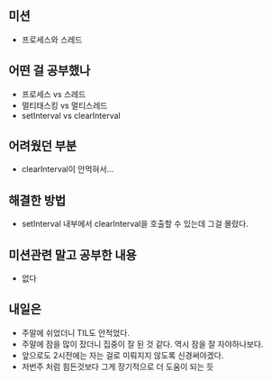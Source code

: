 ## **미션**

- 프로세스와 스레드

## **어떤 걸 공부했나**

- 프로세스 vs 스레드
- 멀티태스킹 vs 멀티스레드
- setInterval vs clearInterval

## **어려웠던 부분**

- clearInterval이 안먹혀서...

## **해결한 방법**

- setInterval 내부에서 clearInterval을 호출할 수 있는데 그걸 몰랐다.

## **미션관련 말고 공부한 내용**

- 없다

## **내일은**
- 주말에 쉬었더니 TIL도 안적었다.
- 주말에 잠을 많이 잤더니 집중이 잘 된 것 같다. 역시 잠을 잘 자야하나보다.
- 앞으로도 2시전에는 자는 걸로 미뤄지지 않도록 신경써야겠다.
- 저번주 처럼 힘든것보다 그게 장기적으로 더 도움이 되는 듯
